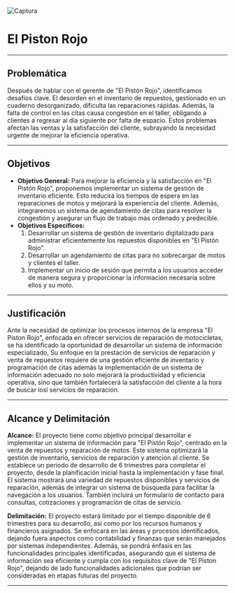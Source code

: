 ![Captura](https://github.com/JuanFachas/Repositorio-PR/assets/173213965/dd3b9629-39d8-4991-9e2d-64749cc9a383)

# El Piston Rojo

---

## Problemática

Después de hablar con el gerente de "El Pistón Rojo", identificamos desafíos clave. El desorden en el inventario de repuestos, gestionado en un cuaderno desorganizado, dificulta las reparaciones rápidas. Además, la falta de control en las citas causa congestión en el taller, obligando a clientes a regresar al día siguiente por falta de espacio. Estos problemas afectan las ventas y la satisfacción del cliente, subrayando la necesidad urgente de mejorar la eficiencia operativa.

---

## Objetivos

- **Objetivo General:** Para mejorar la eficiencia y la satisfacción en "El Pistón Rojo", proponemos implementar un sistema de gestión de inventario eficiente. Esto reducirá los tiempos de espera en las reparaciones de motos y mejorará la experiencia del cliente. Además, integraremos un sistema de agendamiento de citas para resolver la congestión y asegurar un flujo de trabajo más ordenado y predecible.
- **Objetivos Específicos:** 
  1. Desarrollar un sistema de gestión de inventario digitalizado para administrar eficientemente los repuestos disponibles en "El Pistón Rojo".
  2. Desarrollar un agendamiento de citas para no sobrecargar de motos y clientes el taller.
  3. Implementar un inicio de sesión que permita a los usuarios acceder de manera segura y proporcionar la información necesaria sobre ellos y su moto.

---

## Justificación

Ante la necesidad de optimizar los procesos internos de la empresa "El Piston Rojo", enfocada en ofrecer servicios de reparación de motocicletas, se ha identificado la oportunidad de desarrollar un  sistema de información especializado, Su enfoque en la prestación de servicios de reparación  y venta de repuestos requiere de una gestión eficiente de inventario y programación de citas además la implementación de un sistema de información adecuado no solo mejorará la productividad y eficiencia operativa, sino que también fortalecerá la satisfacción del cliente a la hora de buscar losl servicios de reparación.

---

## Alcance y Delimitación

**Alcance:** El proyecto tiene como objetivo principal desarrollar e implementar un sistema de información para "El Pistón Rojo", centrado en la venta de repuestos y reparación de motos. Este sistema optimizará la gestión de inventario, servicios de reparación y atención al cliente. Se establece un período de desarrollo de 6 trimestres para completar el proyecto, desde la planificación inicial hasta la implementación y fase final. El sistema mostrará una variedad de repuestos disponibles y servicios de reparación, además de integrar un sistema de búsqueda para facilitar la navegación a los usuarios. También incluirá un formulario de contacto para consultas, cotizaciones y programación de citas de servicio.
  
**Delimitación:** El proyecto estará limitado por el tiempo disponible de 6 trimestres para su desarrollo, así como por los recursos humanos y financieros asignados. Se enfocará en las áreas y procesos identificados, dejando fuera aspectos como contabilidad y finanzas que serán manejados por sistemas independientes. Además, se pondrá énfasis en las funcionalidades principales identificadas, asegurando que el sistema de información sea eficiente y cumpla con los requisitos clave de "El Piston Rojo", dejando de lado funcionalidades adicionales que podrían ser consideradas en etapas futuras del proyecto.
  
---
